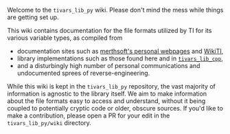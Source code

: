 Welcome to the `tivars_lib_py` wiki. Please don't mind the mess while things are getting set up.

This wiki contains documentation for the file formats utilized by TI for its various variable types, as compiled from

- documentation sites such as [merthsoft's personal webpages](http://merthsoft.com/linkguide/ti83+/vars.html) and [WikiTI](https://wikiti.brandonw.net/index.php?title=WikiTI_Home),
- library implementations such as those found here and in [`tivars_lib_cpp`](https://github.com/adriweb/tivars_lib_cpp),
- and a disturbingly high number of personal communications and undocumented sprees of reverse-engineering.

While this wiki is kept in the `tivars_lib_py` repository, the vast majority of information is agnostic to the library itself. We aim to make information about the file formats easy to access and understand, without it being coupled to potentially cryptic code or older, obscure sources. If you'd like to make a contribution, please open a PR for your edit in the `tivars_lib_py/wiki` directory.
